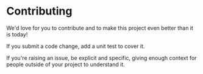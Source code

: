 # Contributing

We'd love for you to contribute and to make this project even better than it is today!

If you submit a code change, add a unit test to cover it.

If you're raising an issue, be explicit and specific, giving enough context for people outside of your project to understand it.
